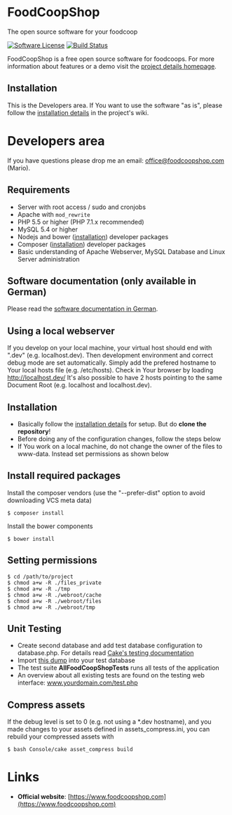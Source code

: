 # FoodCoopShop
The open source software for your foodcoop

[![Software License](https://img.shields.io/badge/license-MIT-brightgreen.svg?style=flat-square)](LICENSE.txt)
[![Build Status](https://travis-ci.org/foodcoopshop/foodcoopshop.svg)](https://travis-ci.org/foodcoopshop/foodcoopshop)

FoodCoopShop is a free open source software for foodcoops. For more information about features or a demo visit the [project details homepage](https://www.foodcoopshop.com/).

## Installation

This is the Developers area. If You want to use the software "as is", please follow the [installation details](https://github.com/foodcoopshop/foodcoopshop/wiki/Installation-details) in the project's wiki.

# Developers area

If you have questions please drop me an email: office@foodcoopshop.com (Mario).


## Requirements
* Server with root access / sudo and cronjobs
* Apache with `mod_rewrite`
* PHP 5.5 or higher (PHP 7.1.x recommended)
* MySQL 5.4 or higher
* Nodejs and bower ([installation](https://www.npmjs.com/package/bower)) developer packages
* Composer ([installation](https://getcomposer.org/download/)) developer packages
* Basic understanding of Apache Webserver, MySQL Database and Linux Server administration

## Software documentation (only available in German)
Please read the [software documentation in German](https://github.com/foodcoopshop/foodcoopshop/wiki/Dokumentation-de).

## Using a local webserver
If you develop on your local machine, your virtual host should end with ".dev" (e.g. localhost.dev). Then development environment and correct debug mode are set automatically. Simply add the prefered hostname to Your local hosts file (e.g. /etc/hosts). Check in Your browser by loading http://localhost.dev/ It's also possible to have 2 hosts pointing to the same Document Root (e.g. localhost and localhost.dev).

## Installation
* Basically follow the [installation details](https://github.com/foodcoopshop/foodcoopshop/wiki/Installation-details) for setup. But do **clone the repository**!
* Before doing any of the configuration changes, follow the steps below
* If You work on a local machine, do not change the owner of the files to www-data. Instead set permissions as shown below

## Install required packages
Install the composer vendors (use the "--prefer-dist" option to avoid downloading VCS meta data)
```
$ composer install
```

Install the bower components
```
$ bower install
```

## Setting permissions
```
$ cd /path/to/project
$ chmod a+w -R ./files_private
$ chmod a+w -R ./tmp
$ chmod a+w -R ./webroot/cache
$ chmod a+w -R ./webroot/files
$ chmod a+w -R ./webroot/tmp
```

## Unit Testing
* Create second database and add test database configuration to database.php. For details read [Cake's testing documentation](http://book.cakephp.org/2.0/en/development/testing.html)
* Import [this dump](Test/test_files/Config/sql/test-db-structure.sql) into your test database
* The test suite **AllFoodCoopShopTests** runs all tests of the application
* An overview about all existing tests are found on the testing web interface: www.yourdomain.com/test.php

## Compress assets
If the debug level is set to 0 (e.g. not using a *.dev hostname), and you made changes to your assets defined in assets_compress.ini, you can rebuild your compressed assets with

```
$ bash Console/cake asset_compress build
```

# Links
* **Official website**: [https://www.foodcoopshop.com](https://www.foodcoopshop.com)
